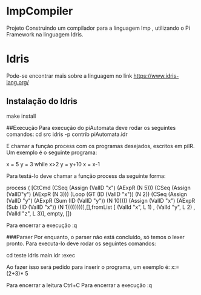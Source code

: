 # ImpCompiler

Projeto Construindo um compilador para a linguagem Imp , utilizando o Pi Framework na linguagem Idris.

# Idris
Pode-se encontrar mais sobre a linguagem no link https://www.idris-lang.org/

## Instalação do Idris
make install

##Execução
Para execução do piAutomata deve rodar os seguintes comandos:
cd src
idris -p contrib piAutomata.idr

E chamar a função process com os programas desejados, escritos em piIR. Um exemplo é o seguinte programa:

x = 5
y = 3
while x>2
  y = y+10
  x = x-1

Para testá-lo deve chamar a função process da seguinte forma:

process ( [CtCmd (CSeq (Assign (ValID "x") (AExpR (N 5))) (CSeq (Assign (ValID"y") (AExpR (N 3))) (Loop (GT (ID (ValID "x")) (N 2)) (CSeq (Assign (ValID "y") (AExpR (Sum (ID (ValID "y")) (N 10)))) (Assign (ValID "x") (AExpR (Sub (ID (ValID "x")) (N 1))))))))],[],fromList [ (ValId "x", L 1) , (ValId "y", L 2) , (ValId "z", L 3)], empty, [])

Para encerrar a execução :q

###Parser
Por enquanto, o parser não está concluído, só temos o lexer pronto.
Para executa-lo deve rodar os seguintes comandos:

cd teste
idris main.idr
:exec

Ao fazer isso será pedido para inserir o programa, um exemplo é: x:= (2+3)* 5

Para encerrar a leitura Ctrl+C
Para encerrar a execução :q

